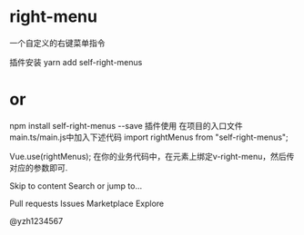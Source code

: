 # right-menu
一个自定义的右键菜单指令


插件安装
yarn add self-right-menus

# or

npm install self-right-menus --save
插件使用
在项目的入口文件main.ts/main.js中加入下述代码
import rightMenus from "self-right-menus";

Vue.use(rightMenus);
在你的业务代码中，在元素上绑定v-right-menu，然后传对应的参数即可.
<template>
  <li
    class="row-panel"
    v-right-menu="rightMenus"
  >
</template>
<script>
export default {
       data(){
           return {
               rightMenus:{
                   width:190,//右键菜单宽度 ；默认值166
                   <!-- 右键菜单内容数组 -->
                   content:[
                       {
                          label:string,//右键菜单子项名称 （必需值）
                          handler:function,//右键菜单子项方法（可选值）
                          disabled:boolean,//子项是否禁用（可选值）
                          break:boolean,//子项分割线标准（不给值默认3个为一组分割）
                       }
                   ]
               }
           }
       }
  }
}
</script>


Skip to content
Search or jump to…

Pull requests
Issues
Marketplace
Explore
 
@yzh1234567 


